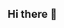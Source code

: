 ## Hi there 👋

<!--
**dabiliq/Dabiliq** is a ✨ _special_ ✨ repository because its `README.md` (this file) appears on your GitHub profile.

Here are some ideas to get you started:

- 🔭 I’m currently working on my mindset , and i dont know what am i doing , excuse me if i did mistakes im knew here 
- 🌱 I’m currently learning how to make my platform game play
- 👯 I’m looking to collaborate on ...
- 🤔 I’m looking for help with how to use GitHub ots my first time hh
- 💬 Ask me about ...
- 📫 How to reach me: ...
- 😄 Pronouns: ...
- ⚡ Fun fact: im knew here , and everything start from the first step, no one Born a doctor, dev ....
-->
